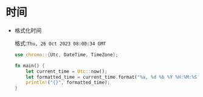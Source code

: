 # 时间

-   格式化时间

    格式:`Thu, 26 Oct 2023 08:00:34 GMT`
    ```rust
    use chrono::{Utc, DateTime, TimeZone};

    fn main() {
        let current_time = Utc::now();
        let formatted_time = current_time.format("%a, %d %b %Y %H:%M:%S GMT").to_string();
        println!("{}", formatted_time);
    }
    ```

